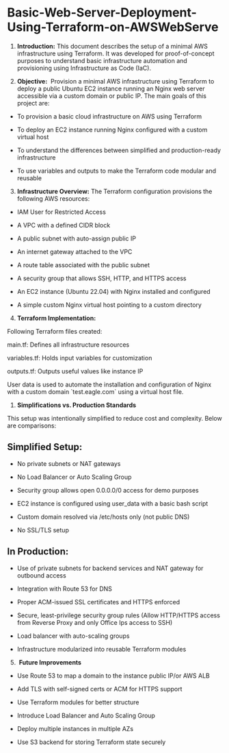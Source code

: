 # Basic-Web-Server-Deployment-Using-Terraform-on-AWSWebServe
1.  **Introduction:** This document describes the setup of a minimal AWS infrastructure using Terraform. It was developed for proof-of-concept purposes to understand basic infrastructure automation and provisioning using Infrastructure as Code (IaC).
    
2.  **Objective:**  Provision a minimal AWS infrastructure using Terraform to deploy a public Ubuntu EC2 instance running an Nginx web server accessible via a custom domain or public IP. The main goals of this project are:
    

*   To provision a basic cloud infrastructure on AWS using Terraform
    
*   To deploy an EC2 instance running Nginx configured with a custom virtual host
    
*   To understand the differences between simplified and production-ready infrastructure
    
*   To use variables and outputs to make the Terraform code modular and reusable
    

3.  **Infrastructure Overview:** The Terraform configuration provisions the following AWS resources:
    

*   IAM User for Restricted Access
    
*   A VPC with a defined CIDR block
    
*   A public subnet with auto-assign public IP
    
*   An internet gateway attached to the VPC
    
*   A route table associated with the public subnet
    
*   A security group that allows SSH, HTTP, and HTTPS access
    
*   An EC2 instance (Ubuntu 22.04) with Nginx installed and configured
    
*   A simple custom Nginx virtual host pointing to a custom directory
    

4.  **Terraform Implementation:**
    

Following Terraform files created:

main.tf: Defines all infrastructure resources

variables.tf: Holds input variables for customization

outputs.tf: Outputs useful values like instance IP

User data is used to automate the installation and configuration of Nginx with a custom domain \`test.eagle.com\` using a virtual host file.

1.  **Simplifications vs. Production Standards**
    

This setup was intentionally simplified to reduce cost and complexity. Below are comparisons:

**Simplified Setup:**
---------------------

*   No private subnets or NAT gateways
    
*   No Load Balancer or Auto Scaling Group
    
*   Security group allows open 0.0.0.0/0 access for demo purposes
    
*   EC2 instance is configured using user\_data with a basic bash script
    
*   Custom domain resolved via /etc/hosts only (not public DNS)
    
*   No SSL/TLS setup
    

**In Production:**
------------------

*   Use of private subnets for backend services and NAT gateway for outbound access
    
*   Integration with Route 53 for DNS
    
*   Proper ACM-issued SSL certificates and HTTPS enforced
    
*   Secure, least-privilege security group rules (Allow HTTP/HTTPS access from Reverse Proxy and only Office Ips access to SSH) 
    
*   Load balancer with auto-scaling groups
    
*   Infrastructure modularized into reusable Terraform modules
    

5.   **Future Improvements**
    

*   Use Route 53 to map a domain to the instance public IP/or AWS ALB
    
*   Add TLS with self-signed certs or ACM for HTTPS support
    
*   Use Terraform modules for better structure
    
*   Introduce Load Balancer and Auto Scaling Group
    
*   Deploy multiple instances in multiple AZs
    
*   Use S3 backend for storing Terraform state securely
